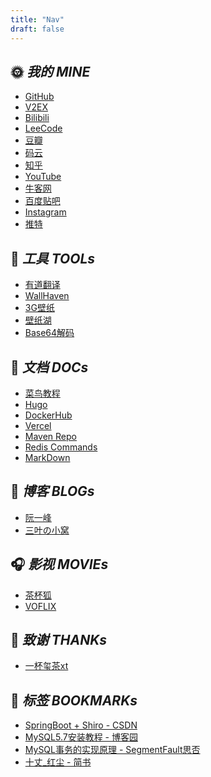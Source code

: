 ```yaml
---
title: "Nav"
draft: false
---
```


<div class="nav">

## 🌞 *我的 MINE*
- [GitHub](https://github.com/)
- [V2EX](https://www.v2ex.com/)
- [Bilibili](https://www.bilibili.com/)
- [LeeCode](https://leetcode.cn/problemset/all/)
- [豆瓣](https://www.douban.com)
- [码云](https://gitee.com/)
- [知乎](https://www.zhihu.com/hot)
- [YouTube](https://www.youtube.com/)
- [牛客网](https://www.nowcoder.com/)
- [百度贴吧](https://tieba.baidu.com/index.html)
- [Instagram](https://www.instagram.com/)
- [推特](https://twitter.com/)
## 🔨 *工具 TOOLs*
- [有道翻译](https://fanyi.youdao.com/index.html#/)
- [WallHaven](https://wallhaven.cc/)
- [3G壁纸](https://www.3gbizhi.com/)
- [壁纸湖](https://bizihu.com/)
- [Base64解码](https://www.hitoy.org/tool/file_base64.php)

## 📑 *文档 DOCs*
- [菜鸟教程](https://www.runoob.com/)
- [Hugo](https://gohugo.io/)
- [DockerHub](https://registry.hub.docker.com/)
- [Vercel](https://vercel.com/)
- [Maven Repo](https://search.maven.org/)
- [Redis Commands](https://redis.io/commands/)
- [MarkDown](https://markdown.com.cn/)

## 🍺 *博客 BLOGs*
- [阮一峰](http://www.ruanyifeng.com/)
- [三叶の小窝](https://blog.mitsuha.space/)

## 🎧 *影视 MOVIEs*
- [茶杯狐](https://cupfox.app/)
- [VOFLIX](https://www.voflix.me/)

## 🧲 *致谢 THANKs*
- [一杯玺茶xt](https://ovirgo.com/)    

</div>


## 🔖 *标签 BOOKMARKs*

<div class="bookmark">

- [SpringBoot + Shiro - CSDN](https://blog.csdn.net/bicheng4769/article/details/86668209?spm=1001.2101.3001.6661.1&utm_medium=distribute.pc_relevant_t0.none-task-blog-2~default~CTRLIST~Rate-1-86668209-blog-123810963.pc_relevant_multi_platform_featuressortv2dupreplace&depth_1-utm_source=distribute.pc_relevant_t0.none-task-blog-2~default~CTRLIST~Rate-1-86668209-blog-123810963.pc_relevant_multi_platform_featuressortv2dupreplace&utm_relevant_index=1)
- [MySQL5.7安装教程 - 博客园](https://www.cnblogs.com/sunfee/p/16511876.html)
- [MySQL事务的实现原理 - SegmentFault思否](https://segmentfault.com/a/1190000039139809)
- [十丈_红尘 - 简书](https://www.jianshu.com/u/7b55c0fd018a)

</div>